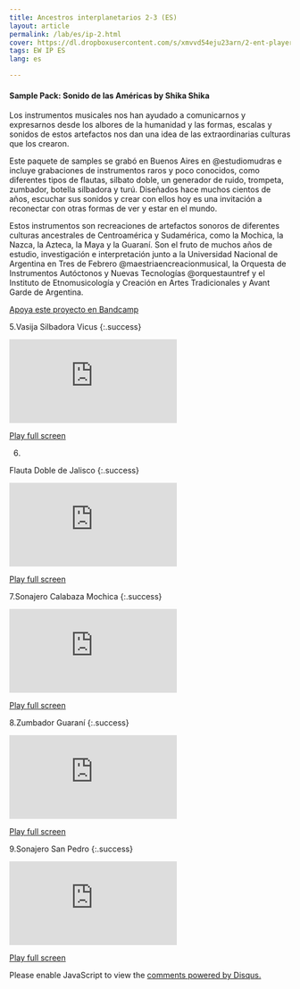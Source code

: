```yaml
---
title: Ancestros interplanetarios 2-3 (ES)
layout: article
permalink: /lab/es/ip-2.html
cover: https://dl.dropboxusercontent.com/s/xmvvd54eju23arn/2-ent-player-skyblue.jpg?raw=1
tags: EW IP ES
lang: es

---
```


#### Sample Pack: Sonido de las Am​é​ricas by Shika Shika
Los instrumentos musicales nos han ayudado a comunicarnos y expresarnos desde los albores de la humanidad y las formas, escalas y sonidos de estos artefactos nos dan una idea de las extraordinarias culturas que los crearon.

Este paquete de samples se grabó en Buenos Aires en @estudiomudras e incluye grabaciones de instrumentos raros y poco conocidos, como diferentes tipos de flautas, silbato doble, un generador de ruido, trompeta, zumbador, botella silbadora y turú. Diseñados hace muchos cientos de años, escuchar sus sonidos y crear con ellos hoy es una invitación a reconectar con otras formas de ver y estar en el mundo. 

Estos instrumentos son recreaciones de artefactos sonoros de diferentes culturas ancestrales de Centroamérica y Sudamérica, como la Mochica, la Nazca, la Azteca, la Maya y la Guaraní. Son el fruto de muchos años de estudio, investigación e interpretación junto a la Universidad Nacional de Argentina en Tres de Febrero @maestriaencreacionmusical, la Orquesta de Instrumentos Autóctonos y Nuevas Tecnologías @orquestauntref y el Instituto de Etnomusicología y Creación en Artes Tradicionales y Avant Garde de Argentina. 


<a href="https://shikashika.bandcamp.com/album/sample-pack-sonido-de-las-am-ricas" rel="Bandcamp" target="_blank">Apoya este proyecto en Bandcamp</a>


5.Vasija Silbadora Vicus
{:.success}
<div class="container">
  <iframe class="responsive-iframe" src="https://play.maar.world/?g=8&s=0&c=7" style="border: 0" ></iframe>
</div>

<a href="https://play.maar.world/?g=8&s=0&c=7 " rel="Maar World Player" target="_blank"> Play full screen</a> 

6.
Flauta Doble de Jalisco
{:.success}
<div class="container">
  <iframe class="responsive-iframe" src="https://play.maar.world/?g=8&s=0&c=8" style="border: 0" ></iframe>
</div>

<a href="https://play.maar.world/?g=8&s=0&c=8 " rel="Maar World Player" target="_blank"> Play full screen</a> 

7.Sonajero Calabaza Mochica
{:.success}

<div class="container">
  <iframe class="responsive-iframe" src="https://play.maar.world/?g=8&s=0&c=9" style="border: 0" ></iframe>
</div>

<a href="https://play.maar.world/?g=8&s=0&c=9 " rel="Maar World Player" target="_blank"> Play full screen</a> 


8.Zumbador Guaraní
{:.success}
<div class="container">
  <iframe class="responsive-iframe" src="https://play.maar.world/?g=8&s=0&c=10" style="border: 0" ></iframe>
</div>

<a href="https://play.maar.world/?g=8&s=0&c=10 " rel="Maar World Player" target="_blank"> Play full screen</a> 

9.Sonajero San Pedro
{:.success}
<div class="container">
  <iframe class="responsive-iframe" src="https://play.maar.world/?g=8&s=0&c=11" style="border: 0" ></iframe>
</div>

<a href="https://play.maar.world/?g=8&s=0&c=11 " rel="Maar World Player" target="_blank"> Play full screen</a> 


<div id="disqus_thread"></div>
<script>
    /**
    *  RECOMMENDED CONFIGURATION VARIABLES: EDIT AND UNCOMMENT THE SECTION BELOW TO INSERT DYNAMIC VALUES FROM YOUR PLATFORM OR CMS.
    *  LEARN WHY DEFINING THESE VARIABLES IS IMPORTANT: https://disqus.com/admin/universalcode/#configuration-variables    */
    var disqus_config = function () {
        this.page.url = "{{ page.url | absolute_url }}";
        this.page.identifier = "{{ page.id }}";
    };
    (function() { // DON'T EDIT BELOW THIS LINE
    var d = document, s = d.createElement('script');
    s.src = 'https://maar-world.disqus.com/embed.js';
    s.setAttribute('data-timestamp', +new Date());
    (d.head || d.body).appendChild(s);
    })();
</script>
<noscript>Please enable JavaScript to view the <a href="https://disqus.com/?ref_noscript">comments powered by Disqus.</a></noscript>

